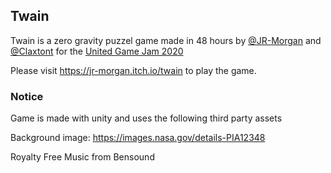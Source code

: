 ## Twain
Twain is a zero gravity puzzel game made in 48 hours by [@JR-Morgan]( https://github.com/JR-Morgan ) and [@Claxtont]( https://github.com/Claxtont ) 
for the [United Game Jam 2020]( https://itch.io/jam/united-game-jam-2020 )

Please visit https://jr-morgan.itch.io/twain to play the game.

### Notice

Game is made with unity and uses the following third party assets

Background image:  https://images.nasa.gov/details-PIA12348

Royalty Free Music from Bensound

